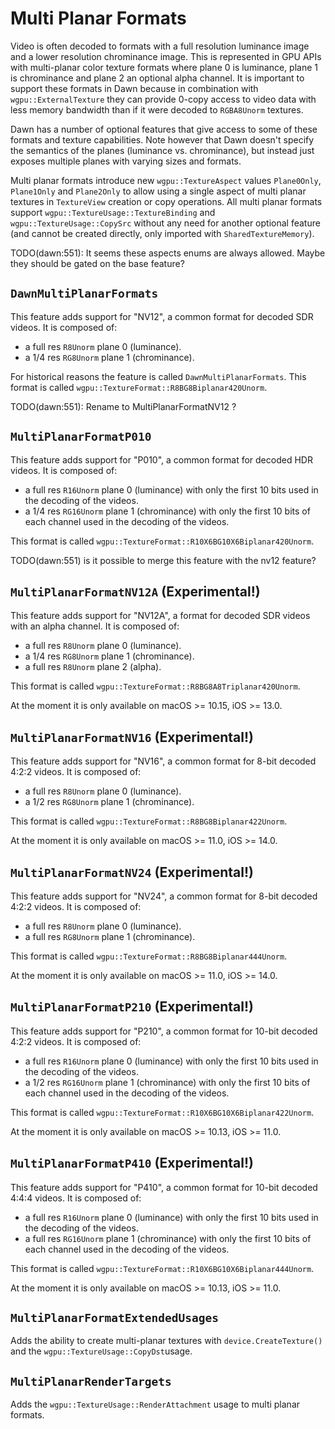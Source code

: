 # Multi Planar Formats

Video is often decoded to formats with a full resolution luminance image and a lower resolution chrominance image.
This is represented in GPU APIs with multi-planar color texture formats where plane 0 is luminance, plane 1 is chrominance and plane 2 an optional alpha channel. It is important to support these formats in Dawn because in combination with `wgpu::ExternalTexture` they can provide 0-copy access to video data with less memory bandwidth than if it were decoded to `RGBA8Unorm` textures.

Dawn has a number of optional features that give access to some of these formats and texture capabilities.
Note however that Dawn doesn't specify the semantics of the planes (luminance vs. chrominance), but instead just exposes multiple planes with varying sizes and formats.

Multi planar formats introduce new `wgpu::TextureAspect` values `Plane0Only`, `Plane1Only` and `Plane2Only` to allow using a single aspect of multi planar textures in `TextureView` creation or copy operations. All multi planar formats support `wgpu::TextureUsage::TextureBinding` and `wgpu::TextureUsage::CopySrc` without any need for another optional feature (and cannot be created directly, only imported with `SharedTextureMemory`).

TODO(dawn:551): It seems these aspects enums are always allowed. Maybe they should be gated on the base feature?

## `DawnMultiPlanarFormats`

This feature adds support for "NV12", a common format for decoded SDR videos.
It is composed of:

 - a full res `R8Unorm` plane 0 (luminance).
 - a 1/4 res `RG8Unorm` plane 1 (chrominance).

For historical reasons the feature is called `DawnMultiPlanarFormats`.
This format is called `wgpu::TextureFormat::R8BG8Biplanar420Unorm`.

TODO(dawn:551): Rename to MultiPlanarFormatNV12 ?

## `MultiPlanarFormatP010`

This feature adds support for "P010", a common format for decoded HDR videos.
It is composed of:

 - a full res `R16Unorm` plane 0 (luminance) with only the first 10 bits used in the decoding of the videos.
 - a 1/4 res `RG16Unorm` plane 1 (chrominance) with only the first 10 bits of each channel used in the decoding of the videos.

This format is called `wgpu::TextureFormat::R10X6BG10X6Biplanar420Unorm`.

TODO(dawn:551) is it possible to merge this feature with the nv12 feature?

## `MultiPlanarFormatNV12A` (Experimental!)

This feature adds support for "NV12A", a format for decoded SDR videos with an alpha channel.
It is composed of:

 - a full res `R8Unorm` plane 0 (luminance).
 - a 1/4 res `RG8Unorm` plane 1 (chrominance).
 - a full res `R8Unorm` plane 2 (alpha).

This format is called `wgpu::TextureFormat::R8BG8A8Triplanar420Unorm`.

At the moment it is only available on macOS >= 10.15, iOS >= 13.0.

## `MultiPlanarFormatNV16` (Experimental!)

This feature adds support for "NV16", a common format for 8-bit decoded 4:2:2 videos.
It is composed of:

 - a full res `R8Unorm` plane 0 (luminance).
 - a 1/2 res `RG8Unorm` plane 1 (chrominance).

This format is called `wgpu::TextureFormat::R8BG8Biplanar422Unorm`.

At the moment it is only available on macOS >= 11.0, iOS >= 14.0.

## `MultiPlanarFormatNV24` (Experimental!)

This feature adds support for "NV24", a common format for 8-bit decoded 4:2:2 videos.
It is composed of:

 - a full res `R8Unorm` plane 0 (luminance).
 - a full res `RG8Unorm` plane 1 (chrominance).

This format is called `wgpu::TextureFormat::R8BG8Biplanar444Unorm`.

At the moment it is only available on macOS >= 11.0, iOS >= 14.0.

## `MultiPlanarFormatP210` (Experimental!)

This feature adds support for "P210", a common format for 10-bit decoded 4:2:2 videos.
It is composed of:

 - a full res `R16Unorm` plane 0 (luminance) with only the first 10 bits used in the decoding of the videos.
 - a 1/2 res `RG16Unorm` plane 1 (chrominance) with only the first 10 bits of each channel used in the decoding of the videos.

This format is called `wgpu::TextureFormat::R10X6BG10X6Biplanar422Unorm`.

At the moment it is only available on macOS >= 10.13, iOS >= 11.0.

## `MultiPlanarFormatP410` (Experimental!)

This feature adds support for "P410", a common format for 10-bit decoded 4:4:4 videos.
It is composed of:

 - a full res `R16Unorm` plane 0 (luminance) with only the first 10 bits used in the decoding of the videos.
 - a full res `RG16Unorm` plane 1 (chrominance) with only the first 10 bits of each channel used in the decoding of the videos.

This format is called `wgpu::TextureFormat::R10X6BG10X6Biplanar444Unorm`.

At the moment it is only available on macOS >= 10.13, iOS >= 11.0.

## `MultiPlanarFormatExtendedUsages`

Adds the ability to create multi-planar textures with `device.CreateTexture()` and the `wgpu::TextureUsage::CopyDst`usage.

## `MultiPlanarRenderTargets`

Adds the `wgpu::TextureUsage::RenderAttachment` usage to multi planar formats.

